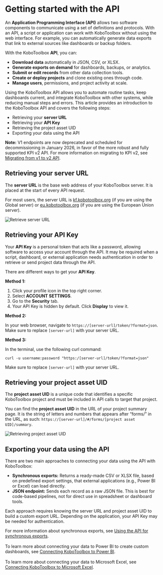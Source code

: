 # Getting started with the API

An **Application Programming Interface (API)** allows two software components to communicate using a set of definitions and protocols. With an API, a script or application can work with KoboToolbox without using the web interface. For example, you can automatically generate data exports that link to external sources like dashboards or backup folders.

With the KoboToolbox **API**, you can:

- **Download data** automatically in JSON, CSV, or XLSX.
- **Generate exports on demand** for dashboards, backups, or analytics.
- **Submit or edit records** from other data collection tools.
- **Create or deploy projects** and clone existing ones through code.
- **Manage users**, permissions, and project activity at scale.

Using the KoboToolbox API allows you to automate routine tasks, keep dashboards current, and integrate KoboToolbox with other systems, while reducing manual steps and errors. This article provides an introduction to the KoboToolbox API and covers the following steps:

- Retrieving your **server URL**
- Retrieving your **API Key**
- Retrieving the project asset UID
- Exporting your data using the API

<p class="note">
    <strong>Note:</strong> V1 endpoints are now deprecated and scheduled for decommissioning in January 2026, in favor of the more robust and fully supported KPI v2 API. For more information on migrating to KPI v2, see <a href="https://support.kobotoolbox.org/migrating_api.html">Migrating from v1 to v2 API</a>.
</p>

## Retrieving your server URL
The **server URL** is the base web address of your KoboToolbox server. It is placed at the start of every API request.

For most users, the server URL is [kf.kobotoolbox.org](https://kf.kobotoolbox.org/) (if you are using the Global server) or [eu.kobotoolbox.org](https://eu.kobotoolbox.org/) (if you are using the European Union server). 

![Retrieve server URL](images/api/server_URL.png) 

## Retrieving your API Key
Your **API Key** is a personal token that acts like a password, allowing software to access your account through the API. It may be required when a script, dashboard, or external application needs authentication in order to retrieve or send project data through the API. 

There are different ways to get your **API Key**.

**Method 1:**

1. Click your profile icon in the top right corner.
2. Select **ACCOUNT SETTINGS**.
3. Go to the **Security** tab.
4. Your API Key is hidden by default. Click **Display** to view it.
   
**Method 2:**

In your web browser, navigate to `https://[server-url]/token/?format=json`. Make sure to replace `[server-url]` with your server URL.

**Method 3:**

In the terminal, use the following curl command:

`curl -u username:password "https:/[server-url]/token/?format=json"`

Make sure to replace `[server-url]` with your server URL.

## Retrieving your project asset UID

The **project asset UID** is a unique code that identifies a specific KoboToolbox project and must be included in API calls to target that project. 

You can find the **project asset UID** in the URL of your project summary page. It is the string of letters and numbers that appears after “forms/” in the URL, as such: `https://[server-url]/#/forms/[project asset UID]/summary`.

![Retrieving project asset UID](images/api/project_UID.png)

## Exporting your data using the API

There are two main approaches to connecting your data using the API with KoboToolbox:

- **Synchronous exports:** Returns a ready-made CSV or XLSX file, based on predefined export settings, that external applications (e.g., Power BI or Excel) can load directly.
- **JSON endpoint:** Sends each record as a raw JSON file. This is best for code-based pipelines, not for direct use in spreadsheet or dashboard tools.
  
Each approach requires knowing the server URL and project asset UID to build a custom export URL. Depending on the application, your API Key may be needed for authentication. 

<p class="note">
    For more information about synchronous exports, see <a href="https://support.kobotoolbox.org/synchronous_exports.html">Using the API for synchronous exports</a>. 
<br><br>
To learn more about connecting your data to Power BI to create custom dashboards, see <a href="https://support.kobotoolbox.org/pulling_data_into_powerbi.html">Connecting KoboToolbox to Power BI</a>. 
<br><br>
To learn more about connecting your data to Microsoft Excel, see <a href="https://support.kobotoolbox.org/pulling_data_into_excelquery.html">Connecting KoboToolbox to Microsoft Excel</a>.
</p>

